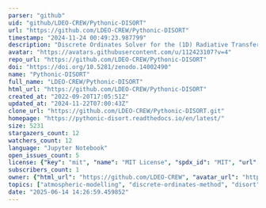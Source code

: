 ```yaml
---
parser: "github"
uid: "github/LDEO-CREW/Pythonic-DISORT"
url: "https://github.com/LDEO-CREW/Pythonic-DISORT"
timestamp: "2024-11-24 00:49:23.987799"
description: "Discrete Ordinates Solver for the (1D) Radiative Transfer Equation in a single or multi-layer plane-parallel atmosphere. Coded entirely in Python 3. Based on Stamnes' FORTRAN DISORT (see references in the Jupyter Notebook) and has its main features."
avatar: "https://avatars.githubusercontent.com/u/112423107?v=4"
repo_url: "https://github.com/LDEO-CREW/Pythonic-DISORT"
doi: "https://doi.org/10.5281/zenodo.14002490"
name: "Pythonic-DISORT"
full_name: "LDEO-CREW/Pythonic-DISORT"
html_url: "https://github.com/LDEO-CREW/Pythonic-DISORT"
created_at: "2022-09-20T17:05:51Z"
updated_at: "2024-11-22T07:00:43Z"
clone_url: "https://github.com/LDEO-CREW/Pythonic-DISORT.git"
homepage: "https://pythonic-disort.readthedocs.io/en/latest/"
size: 5231
stargazers_count: 12
watchers_count: 12
language: "Jupyter Notebook"
open_issues_count: 5
license: {"key": "mit", "name": "MIT License", "spdx_id": "MIT", "url": "https://api.github.com/licenses/mit", "node_id": "MDc6TGljZW5zZTEz"}
subscribers_count: 1
owner: {"html_url": "https://github.com/LDEO-CREW", "avatar_url": "https://avatars.githubusercontent.com/u/112423107?v=4", "login": "LDEO-CREW", "type": "Organization"}
topics: ["atmospheric-modelling", "discrete-ordinates-method", "disort", "python", "radiative-transfer", "radiative-transfer-models"]
date: "2025-06-14 14:26:59.459852"
---
```

